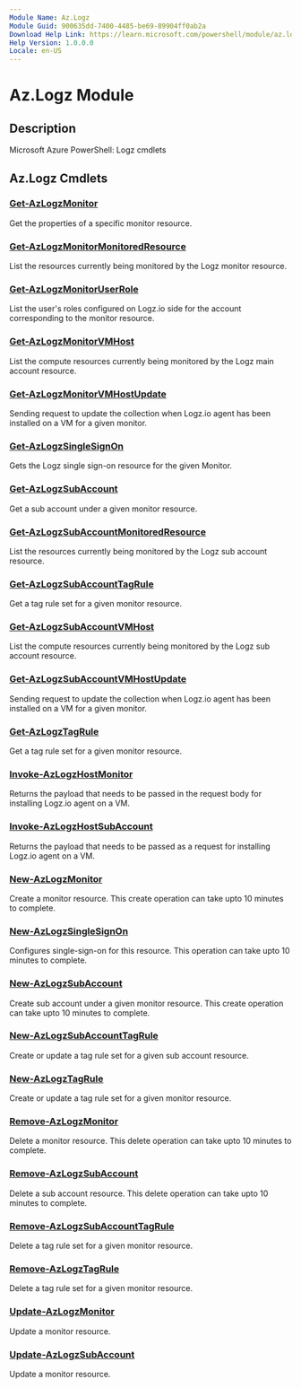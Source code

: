 ```yaml
---
Module Name: Az.Logz
Module Guid: 900635dd-7400-4485-be69-89904ff0ab2a
Download Help Link: https://learn.microsoft.com/powershell/module/az.logz
Help Version: 1.0.0.0
Locale: en-US
---
```


# Az.Logz Module
## Description
Microsoft Azure PowerShell: Logz cmdlets

## Az.Logz Cmdlets
### [Get-AzLogzMonitor](Get-AzLogzMonitor.md)
Get the properties of a specific monitor resource.

### [Get-AzLogzMonitorMonitoredResource](Get-AzLogzMonitorMonitoredResource.md)
List the resources currently being monitored by the Logz monitor resource.

### [Get-AzLogzMonitorUserRole](Get-AzLogzMonitorUserRole.md)
List the user's roles configured on Logz.io side for the account corresponding to the monitor resource.

### [Get-AzLogzMonitorVMHost](Get-AzLogzMonitorVMHost.md)
List the compute resources currently being monitored by the Logz main account resource.

### [Get-AzLogzMonitorVMHostUpdate](Get-AzLogzMonitorVMHostUpdate.md)
Sending request to update the collection when Logz.io agent has been installed on a VM for a given monitor.

### [Get-AzLogzSingleSignOn](Get-AzLogzSingleSignOn.md)
Gets the Logz single sign-on resource for the given Monitor.

### [Get-AzLogzSubAccount](Get-AzLogzSubAccount.md)
Get a sub account under a given monitor resource.

### [Get-AzLogzSubAccountMonitoredResource](Get-AzLogzSubAccountMonitoredResource.md)
List the resources currently being monitored by the Logz sub account resource.

### [Get-AzLogzSubAccountTagRule](Get-AzLogzSubAccountTagRule.md)
Get a tag rule set for a given monitor resource.

### [Get-AzLogzSubAccountVMHost](Get-AzLogzSubAccountVMHost.md)
List the compute resources currently being monitored by the Logz sub account resource.

### [Get-AzLogzSubAccountVMHostUpdate](Get-AzLogzSubAccountVMHostUpdate.md)
Sending request to update the collection when Logz.io agent has been installed on a VM for a given monitor.

### [Get-AzLogzTagRule](Get-AzLogzTagRule.md)
Get a tag rule set for a given monitor resource.

### [Invoke-AzLogzHostMonitor](Invoke-AzLogzHostMonitor.md)
Returns the payload that needs to be passed in the request body for installing Logz.io agent on a VM.

### [Invoke-AzLogzHostSubAccount](Invoke-AzLogzHostSubAccount.md)
Returns the payload that needs to be passed as a request for installing Logz.io agent on a VM.

### [New-AzLogzMonitor](New-AzLogzMonitor.md)
Create a monitor resource.
This create operation can take upto 10 minutes to complete.

### [New-AzLogzSingleSignOn](New-AzLogzSingleSignOn.md)
Configures single-sign-on for this resource.
This operation can take upto 10 minutes to complete.

### [New-AzLogzSubAccount](New-AzLogzSubAccount.md)
Create sub account under a given monitor resource.
This create operation can take upto 10 minutes to complete.

### [New-AzLogzSubAccountTagRule](New-AzLogzSubAccountTagRule.md)
Create or update a tag rule set for a given sub account resource.

### [New-AzLogzTagRule](New-AzLogzTagRule.md)
Create or update a tag rule set for a given monitor resource.

### [Remove-AzLogzMonitor](Remove-AzLogzMonitor.md)
Delete a monitor resource.
This delete operation can take upto 10 minutes to complete.

### [Remove-AzLogzSubAccount](Remove-AzLogzSubAccount.md)
Delete a sub account resource.
This delete operation can take upto 10 minutes to complete.

### [Remove-AzLogzSubAccountTagRule](Remove-AzLogzSubAccountTagRule.md)
Delete a tag rule set for a given monitor resource.

### [Remove-AzLogzTagRule](Remove-AzLogzTagRule.md)
Delete a tag rule set for a given monitor resource.

### [Update-AzLogzMonitor](Update-AzLogzMonitor.md)
Update a monitor resource.

### [Update-AzLogzSubAccount](Update-AzLogzSubAccount.md)
Update a monitor resource.

